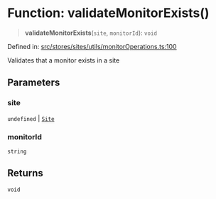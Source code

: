 # Function: validateMonitorExists()

> **validateMonitorExists**(`site`, `monitorId`): `void`

Defined in: [src/stores/sites/utils/monitorOperations.ts:100](https://github.com/Nick2bad4u/Uptime-Watcher/blob/dca5483e793478722cd3e6e125cafcec5fc771f0/src/stores/sites/utils/monitorOperations.ts#L100)

Validates that a monitor exists in a site

## Parameters

### site

`undefined` | [`Site`](../../../../../../shared/types/interfaces/Site.md)

### monitorId

`string`

## Returns

`void`
